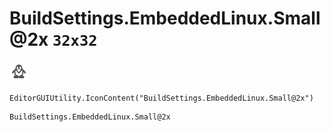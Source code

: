 # BuildSettings.EmbeddedLinux.Small@2x `32x32`
<img src="/img/BuildSettings.EmbeddedLinux.Small@2x.png" width=32 height=32>

``` CSharp
EditorGUIUtility.IconContent("BuildSettings.EmbeddedLinux.Small@2x")
```
```
BuildSettings.EmbeddedLinux.Small@2x
```

